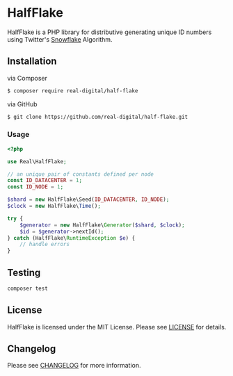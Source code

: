 # HalfFlake

HalfFlake is a PHP library for distributive generating unique ID numbers using
Twitter's [Snowflake](https://github.com/twitter-archive/snowflake/blob/snowflake-2010/README.mkd) Algorithm.

## Installation

via Composer

``` bash
$ composer require real-digital/half-flake
```

via GitHub

``` bash
$ git clone https://github.com/real-digital/half-flake.git
```

### Usage

```php
<?php

use Real\HalfFlake;

// an unique pair of constants defined per node
const ID_DATACENTER = 1;
const ID_NODE = 1;

$shard = new HalfFlake\Seed(ID_DATACENTER, ID_NODE);
$clock = new HalfFlake\Time();

try {
    $generator = new HalfFlake\Generator($shard, $clock);
    $id = $generator->nextId();
} catch (HalfFlake\RuntimeException $e) {
    // handle errors
}
```

## Testing

```bash
composer test
```

## License

HalfFlake is licensed under the MIT License. Please see [LICENSE](LICENSE) for details.


## Changelog

Please see [CHANGELOG](CHANGELOG.md) for more information.
